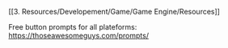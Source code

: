 [[3. Resources/Developement/Game/Game Engine/Resources]]

Free button prompts for all plateforms: https://thoseawesomeguys.com/prompts/